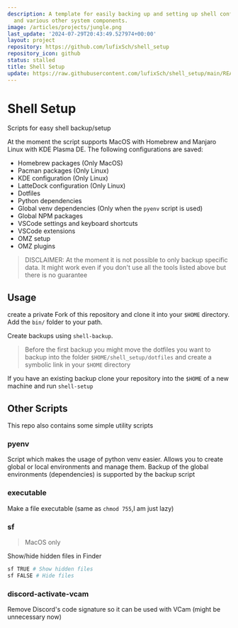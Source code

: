 ```yaml
---
description: A template for easily backing up and setting up shell configurations
  and various other system components.
image: /articles/projects/jungle.png
last_update: '2024-07-29T20:43:49.527974+00:00'
layout: project
repository: https://github.com/lufixSch/shell_setup
repository_icon: github
status: stalled
title: Shell Setup
update: https://raw.githubusercontent.com/lufixSch/shell_setup/main/README.md
---
```


# Shell Setup

Scripts for easy shell backup/setup

At the moment the script supports MacOS with Homebrew and Manjaro Linux with KDE Plasma DE. The following configurations are saved:

- Homebrew packages (Only MacOS)
- Pacman packages (Only Linux)
- KDE configuration (Only Linux)
- LatteDock configuration (Only Linux)
- Dotfiles
- Python dependencies
- Global venv dependencies (Only when the `pyenv` script is used)
- Global NPM packages
- VSCode settings and keyboard shortcuts
- VSCode extensions
- OMZ setup
- OMZ plugins

> DISCLAIMER: At the moment it is not possible to only backup specific data. It might work even if you don't use all the tools listed above but there is no guarantee

## Usage

create a private Fork of this repository and clone it into your `$HOME` directory. Add the `bin/` folder to your path.

Create backups using `shell-backup`.

> Before the first backup you might move the dotfiles you want to backup into the folder `$HOME/shell_setup/dotfiles` and create a symbolic link in your `$HOME` directory

If you have an existing backup clone your repository into the `$HOME` of a new machine and run `shell-setup`

## Other Scripts

This repo also contains some simple utility scripts

### pyenv

Script which makes the usage of python venv easier. Allows you to create global or local environments and manage them. Backup of the global environments (dependencies) is supported by the backup script

### executable

Make a file executable (same as `chmod 755`,I am just lazy)

### sf

> MacOS only

Show/hide hidden files in Finder

```bash
sf TRUE # Show hidden files
sf FALSE # Hide files
```

### discord-activate-vcam

Remove Discord's code signature so it can be used with VCam (might be unnecessary now)

